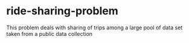 # ride-sharing-problem
This problem deals with sharing of trips among a large pool of data set taken from a public data collection
